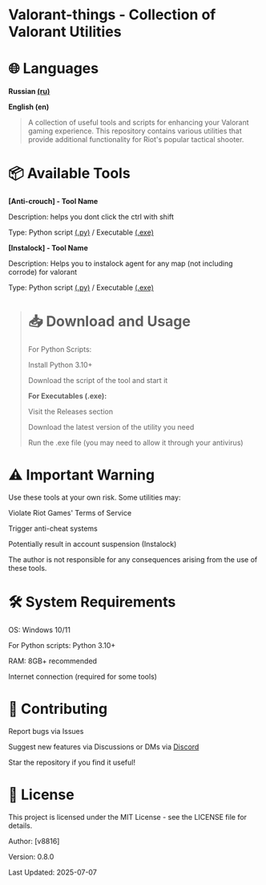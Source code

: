 # Valorant-things - Collection of Valorant Utilities

# 🌐 Languages
**Russian [(ru)]()**

**English (en)**

> A collection of useful tools and scripts for enhancing your Valorant gaming experience. This repository contains various utilities that provide additional functionality for Riot's popular tactical shooter.

# 📦 Available Tools
**[Anti-crouch] - Tool Name**  

Description: helps you dont click the ctrl with shift

Type: Python script [(.py)](https://github.com/v8816/Valorant-things/tree/main/Anti-Crouch) / Executable [(.exe)](https://github.com/v8816/Valorant-things/releases/tag/Anti-crouch)

**[Instalock] - Tool Name**

Description: Helps you to instalock agent for any map (not including corrode) for valorant

Type: Python script [(.py)](https://github.com/v8816/Valorant-things/tree/main/instalock) / Executable [(.exe)](https://github.com/v8816/Valorant-things/releases/tag/Instalock)

> # 📥 Download and Usage
> For Python Scripts:
>
> Install Python 3.10+
> 
> Download the script of the tool and start it
> 
> **For Executables (.exe):**
> 
> Visit the Releases section
> 
> Download the latest version of the utility you need
> 
> Run the .exe file (you may need to allow it through your antivirus)

# **⚠️ Important Warning**
Use these tools at your own risk. Some utilities may:

Violate Riot Games' Terms of Service

Trigger anti-cheat systems

Potentially result in account suspension (Instalock)

The author is not responsible for any consequences arising from the use of these tools.

# 🛠️ System Requirements
OS: Windows 10/11

For Python scripts: Python 3.10+

RAM: 8GB+ recommended

Internet connection (required for some tools)

# 🤝 Contributing
Report bugs via Issues

Suggest new features via Discussions or DMs via [Discord](https://discord.com/users/726386731498340394)

Star the repository if you find it useful!

# 📜 License
This project is licensed under the MIT License - see the LICENSE file for details.

Author: [v8816]

Version: 0.8.0

Last Updated: 2025-07-07
